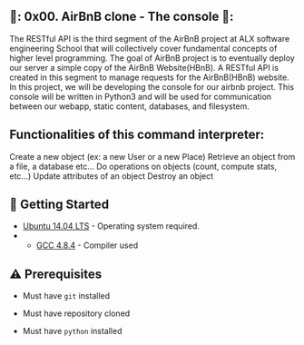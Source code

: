 ##  🥇: 0x00. AirBnB clone - The console 🥇:
     
The RESTful API is the third segment of the AirBnB project at ALX software engineering  School that will collectively cover fundamental concepts of higher level programming. The goal  of AirBnB project is to eventually deploy our server a simple copy of the AirBnB Website(HBnB). A RESTful API is created in this segment to manage requests for the  AirBnB(HBnB) website.
In this project, we will be developing the console for our airbnb project. This console will be written in Python3 and will be used for communication between our webapp, static content, databases, and filesystem.


 ## Functionalities of this command interpreter:


Create a new object (ex: a new User or a new Place)
Retrieve an object from a file, a database etc...
Do operations on objects (count, compute stats, etc...)
Update attributes of an object
Destroy an object

## :running: Getting Started


* [Ubuntu 14.04 LTS](http://releases.ubuntu.com/14.04/) - Operating system required.
* * [GCC 4.8.4](https://gcc.gnu.org/gcc-4.8/) - Compiler used


## :warning: Prerequisites


* Must have `git` installed

* Must have repository cloned

* Must have `python` installed


